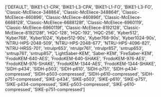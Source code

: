 ['DEFAULT', 'BIKE1-L1-CPA', 'BIKE1-L3-CPA', 'BIKE1-L1-FO', 'BIKE1-L3-FO',
 'Classic-McEliece-348864', 'Classic-McEliece-348864f',
 'Classic-McEliece-460896', 'Classic-McEliece-460896f',
 'Classic-McEliece-6688128', 'Classic-McEliece-6688128f',
 'Classic-McEliece-6960119', 'Classic-McEliece-6960119f',
 'Classic-McEliece-8192128', 'Classic-McEliece-8192128f', 'HQC-128', 'HQC-192',
 'HQC-256', 'Kyber512', 'Kyber768', 'Kyber1024', 'Kyber512-90s', 'Kyber768-90s',
 'Kyber1024-90s', 'NTRU-HPS-2048-509', 'NTRU-HPS-2048-677', 'NTRU-HPS-4096-821',
 'NTRU-HRSS-701', 'ntrulpr653', 'ntrulpr761', 'ntrulpr857', 'sntrup653',
 'sntrup761', 'sntrup857', 'LightSaber-KEM', 'Saber-KEM', 'FireSaber-KEM',
 'FrodoKEM-640-AES', 'FrodoKEM-640-SHAKE', 'FrodoKEM-976-AES',
 'FrodoKEM-976-SHAKE', 'FrodoKEM-1344-AES', 'FrodoKEM-1344-SHAKE', 'SIDH-p434',
 'SIDH-p503', 'SIDH-p610', 'SIDH-p751', 'SIDH-p434-compressed',
 'SIDH-p503-compressed', 'SIDH-p610-compressed', 'SIDH-p751-compressed',
 'SIKE-p434', 'SIKE-p503', 'SIKE-p610', 'SIKE-p751', 'SIKE-p434-compressed',
 'SIKE-p503-compressed', 'SIKE-p610-compressed', 'SIKE-p751-compressed']